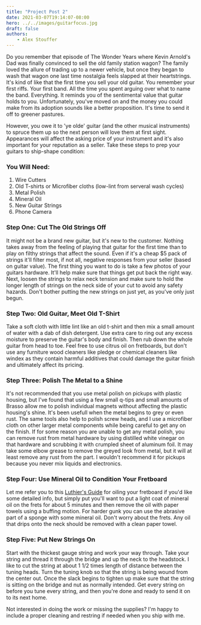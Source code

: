 ```yaml
---
title: "Project Post 2"
date: 2021-03-07T19:14:07-08:00
hero: ../../images/guitarfocus.jpg
draft: false
authors:
    - Alex Stouffer
---
```


Do you remember that episode of The Wonder Years where Kevin Arnold's Dad was finally convinced to sell the old family station wagon? The family loved the allure of trading up to a newer vehicle, but once they began to wash that wagon one last time nostalgia feels slapped at their heartstrings. It's kind of like that the first time you sell your old guitar. You remember your first riffs. Your first band. All the time you spent arguing over what to name the band. Everything. It reminds you of the sentimental value that guitar holds to you. Unfortunately, you've moved on and the money you could make from its adoption sounds like a better proposition. It's time to send it off to greener pastures.

However, you owe it to 'ye olde' guitar (and the other musical instruments) to spruce them up so the next person will love them at first sight. Appearances will affect the asking price of your instrument and it's also important for your reputation as a seller. Take these steps to prep your guitars to ship-shape condition:

### You Will Need:
1. Wire Cutters
2. Old T-shirts or Microfiber cloths (low-lint from serveral wash cycles)
3. Metal Polish
4. Mineral Oil
5. New Guitar Strings
6. Phone Camera

### Step One: Cut The Old Strings Off

It might not be a brand new guitar, but it's new to the customer. Nothing takes away from the feeling of playing that guitar for the first time than to play on filthy strings that affect the sound. Even if it's a cheap $5 pack of strings it'll filter most, if not all, negative responses from your seller (based on guitar value). The first thing you want to do is take a few photos of your guitars hardware. It'll help make sure that things get put back the right way. Next, loosen the strings to relax neck tension and make sure to hold the longer length of strings on the neck side of your cut to avoid any safety hazards. Don't bother putting the new strings on just yet, as you've only just begun.

### Step Two: Old Guitar, Meet Old T-Shirt

Take a soft cloth with little lint like an old t-shirt and then mix a small amount of water with a dab of dish detergent. Use extra care to ring out any excess moisture to preserve the guitar's body and finish. Then rub down the whole guitar from head to toe. Feel free to use citrus oil on fretboards, but don't use any furniture wood cleaners like pledge or chemical cleaners like windex as they contain harmful additives that could damage the guitar finish and ultimately affect its pricing. 

### Step Three: Polish The Metal to a Shine

It's not recommended that you use metal polish on pickups with plastic housing, but I've found that using a few small q-tips and small amounts of Brasso allow me to polish individual magnets without affecting the plastic housing's shine. It's been usefull when the metal begins to grey or even rust. The same tools also help to polish screw heads, and I use a microfiber cloth on other larger metal components while being careful to get any on the finish. If for some reason you are unable to get any metal polish, you can remove rust from metal hardware by using distilled white vinegar on that hardware and scrubbing it with crumpled sheet of aluminum foil. It may take some elbow grease to remove the greyed look from metal, but it will at least remove any rust from the part. I wouldn't recommend it for pickups because you never mix liquids and electronics.

### Step Four: Use Mineral Oil to Condition Your Fretboard

Let me refer you to this [Luthier's Guide](https://medium.com/tonebase/how-to-clean-and-oil-your-fingerboard-guitar-care-101-ft-garrett-lee-3-of-7-9abed54f3b51#:~:text=If%20your%20fingerboard%20is%20free,wipe%20it%20on%20the%20frets.) for oiling your fretboard if you'd like some detailed info, but simply put you'll want to put a light coat of mineral oil on the frets for about 5 minutes and then remove the oil with paper towels using a buffing motion. For harder gunk you can use the abrasive part of a sponge with some mineral oil. Don't worry about the frets. Any oil that drips onto the neck should be removed with a clean paper towel.

### Step Five: Put New Strings On

Start with the thickest gauge string and work your way through. Take your string and thread it through the bridge and up the neck to the headstock. I like to cut the string at about 1 1/2 times length of distance between the tuning heads. Turn the tuning knob so that the string is being wound from the center out. Once the slack begins to tighten up make sure that the string is sitting on the bridge and nut as normally intended. Get every string on before you tune every string, and then you're done and ready to send it on to its next home.

Not interested in doing the work or missing the supplies? I'm happy to include a proper cleaning and restring if needed when you ship with me.
